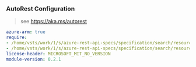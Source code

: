### AutoRest Configuration

> see https://aka.ms/autorest

``` yaml
azure-arm: true
require:
- /home/vsts/work/1/s/azure-rest-api-specs/specification/search/resource-manager/readme.md
- /home/vsts/work/1/s/azure-rest-api-specs/specification/search/resource-manager/readme.go.md
license-header: MICROSOFT_MIT_NO_VERSION
module-version: 0.2.1
```
